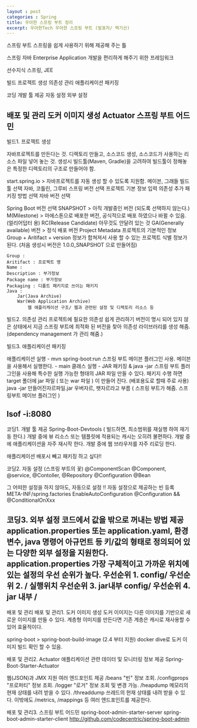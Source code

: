 ```yaml
---
layout : post
categories : Spring
title: 우아한 스프링 부트 정리
excerpt: 우아한Tech 우아한 스프링 부트 (발표자/ 백기선) 
---
```


스프링 부트
스프링을 쉽게 사용하기 위해 제공해 주는 틀

스프링 
자바 Enterprise Application 개발을 편리하게 해주기 위한 프레임워크

선수지식
스프링, JEE

빌드
    프로젝트 생성
    의존성 관리
    애플리케이션 패키징

코딩
    개발 툴 제공
    자동 설정
    외부 설정

배포 및 관리
    도커 이미지 생성
    Actuator
    스프링 부트 어드민
----------------------------------
빌드1. 프로젝트 생성

자바프로젝트를 만든다는 것.
디렉토리 만들고, 소스코드 생성, 소스코드가 사용하는 리소스 파일 넣어 놓는 것.
생성시 빌드툴(Maven, Gradle)을 고려하여 빌드툴이 정해놓은 특정한 디렉토리의 구조로 만들어야 함.

start.spring.io >  자바프로젝트를 자동 생성 할 수 있도록 지원함.
    메이븐, 그래들 빌드 툴 선택
    자바, 코틀린, 그루비 
    스프링 버전 선택
    프로젝트 기본 정보 입력
    의존성 추가
    패키징 방법 선택
    자바 버전 선택

Spring Boot 버전 선택
    SNAPSHOT > 아직 개발중인 버전 (되도록 선택하지 않는다.)
    M(Milestone) > 마에스톤으로 배포한 버전, 공식적으로 배포 하였으나 바뀔 수 있음. (얼리어덥터 용)
    RC(Release Candidate)
    아무것도 안달려 있는 것 GA(Generally available) 버전 > 정식 배포 버전
Project Metadata 
    프로젝트의 기본적인 정보
    Group + Aritifact + version 정보가 합쳐져서 사용 할 수 있는 프로젝트 식별 정보가 된다. (처음 생성시 버전은 1.0.0_SNAPSHOT 으로 만들어짐)
    
    Group : 
    Aritifact : 프로젝트 명
    Name : 
    Description : 부가정보
    Package name : 부가정보
    Packaging : 디폴트 패키지로 쓰이는 패키지
    Java :
        Jar(Java Archive) 
        War(Web Application Archive) 
            웹 애플리케이션 구조/ 웹과 관련된 설정 및 디렉토리 리소스 등

빌드2. 의존성 관리
프로젝트에 필요한 의존성 쉽게 관리하기
버전이 명시 되어 있지 않은 상태에서 
지금 스프링 부트에 최적화 된 버전을 찾아 의존성 라이브러리를 생성 해줌. 
(dependency management 가 관리 해줌.)

빌드3. 애플리케이션 패키징

애플리케이션 실행
    - mvn spring-boot:run
    스프링 부트 메이븐 플러그인 사용.
    메이븐을 사용해서 실행한다.
    - main 클래스 실행
    - JAR 패키징 & java -jar
    스프링 부트 플러그인을 사용해 특수한 실행 가능한 형태의 JAR 파일 만들 수 있다. 패키지 수행 하면 target 폴더에 jar 파일 ( 또는 war 파일 ) 이 만들어 진다. (배포용도로 할때 주로 사용)
    java -jar 만들어진자르파일.jar
    우버자르, 팻자르라고 부름 ( 스프링 부트가 해줌. 스프링부트 메이브 플러그인 )

lsof -i:8080
------------------------------------
코딩1. 개발 툴 제공
Spring-Boot-Devtools ( 빌드하면, 최소범위를 재실행 하여 재기동 한다.)
    개발 중에 뷰 리소스 또는 템플릿에 적용되는 캐시는 오히려 불편하다.
    개발 중에 애플리케이션을 자주 재시작 한다.
    개발 중에 웹 브라우저를 자주 리로딩 한다.

애플리케이션 배포시 빼고 패키징 하고 싶다!! 


코딩2. 자동 설정 (스프링 부트의 꽃)
@ComponentScan
@Component, @service, @Contoller, @Repository
@Configuration
@Bean

그 어떠한 설정을 하지 않아도, 자동으로 설정 !! 
자동 설정으로 제공하는 빈 등록
META-INF/spring.factories
EnableAutoConfiguration
@Configuration && @ConditionalOnXxx

코딩3. 외부 설정
코드에서 값을 밖으로 꺼내는 방법 제공
application.properties 또는 application.yaml, 환경 변수, java 명령어
아규먼트 등 키/값의 형태로 정의되어 있는 다양한 외부 설정을 지원한다.
application.properties
가장 구체적이고 가까운 위치에 있는 설정의 우선 순위가 높다.
우선순위 1. config/
우선순위 2. / 실행위치
우선순위 3. jar내부 config/ 
우선순위 4. jar 내부 /
-----------------------------------------
배포 및 관리
배포 및 관리1. 도커 이미지 생성
    도커 이미지는 다른 이미지를 기반으로 새로운 이미지를 만들 수 있다.
    계층형 이미지를 만든다면 기존 계층은 캐시로 재사용할 수 있어 효율적이다. 

spring-boot > spring-boot-build-image (2.4 부터 지원)
docker dive로 도커 이미지 빌드 확인 할 수 있음.

배포 및 관리2. Actuator
애플리케이션 관련 데이터 및 모니터링 정보 제공
Spring-Boot-Starter-Actuator

웹(JSON)과 JMX 지원
여러 엔드포인트 제공
    /beans "빈" 정보 조회.
    /configprops "프로퍼티" 정보 조회.
    /logger "로거" 정보 조회 및 변경 가능.
    /heapdump 메모리의 현재 상태를 내려 받을 수 있다.
    /threaddump 쓰레드의 현재 상태를 내려 받을 수 있다.
    이밖에도 /metrics, /mappings 등 여러 엔드포인트를 제공한다.

배포 및 관리3. 스프링 부트 어드민
spring-boot-admin-starter-server
spring-boot-admin-starter-client
http://github.com/codecentric/spring-boot-admin

